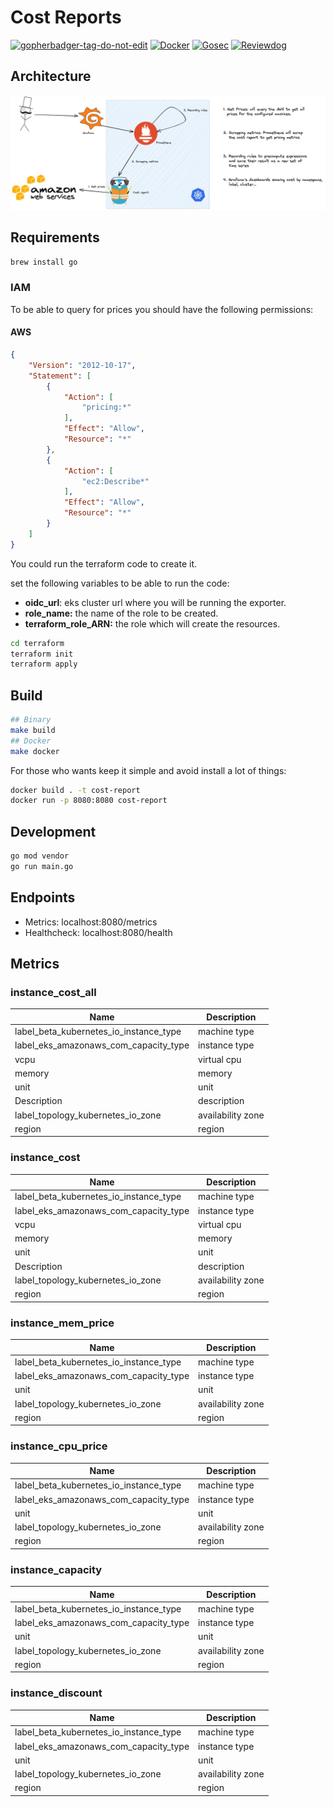 # Cost Reports
<a href='https://github.com/jpoles1/gopherbadger' target='_blank'>![gopherbadger-tag-do-not-edit](https://img.shields.io/badge/Go%20Coverage-76%25-brightgreen.svg?longCache=true&style=flat)</a>
[![Docker](https://github.com/empathyco/platform-cost-report/actions/workflows/docker.yml/badge.svg)](https://github.com/empathyco/platform-cost-report/actions/workflows/docker.yml)
[![Gosec](https://github.com/empathyco/platform-cost-report/actions/workflows/gosec.yaml/badge.svg)](https://github.com/empathyco/platform-cost-report/actions/workflows/gosec.yaml)
[![Reviewdog](https://github.com/empathyco/platform-cost-report/actions/workflows/reviewdog.yml/badge.svg)](https://github.com/empathyco/platform-cost-report/actions/workflows/reviewdog.yml)
## Architecture
![](docs/diagram.png)
## Requirements

```sh
brew install go
```

### IAM

To be able to query for prices you should have the following permissions:

#### AWS

```json
{
    "Version": "2012-10-17",
    "Statement": [
        {
            "Action": [
                "pricing:*"
            ],
            "Effect": "Allow",
            "Resource": "*"
        },
        {
            "Action": [
                "ec2:Describe*"
            ],
            "Effect": "Allow",
            "Resource": "*"
        }
    ]
}
```
You could run the terraform code to create it.

set the following variables to be able to run the code:

- **oidc_url**: eks cluster url where you will be running the exporter.
- **role_name:** the name of the role to be created.
- **terraform_role_ARN:** the role which will create the resources.

```sh
cd terraform
terraform init
terraform apply
```

## Build

```sh
## Binary
make build
## Docker
make docker
```
For those who wants keep it simple and avoid install a lot of things:

```sh
docker build . -t cost-report
docker run -p 8080:8080 cost-report
```

## Development

```sh
go mod vendor
go run main.go
```

## Endpoints

- Metrics: localhost:8080/metrics
- Healthcheck: localhost:8080/health

## Metrics

### instance_cost_all

| Name                                   | Description       |
|----------------------------------------|-------------------|
| label_beta_kubernetes_io_instance_type | machine type      |
| label_eks_amazonaws_com_capacity_type  | instance type     |
| vcpu                                   | virtual cpu       |
| memory                                 | memory            |
| unit                                   | unit              |
| Description                            | description       |
| label_topology_kubernetes_io_zone      | availability zone |
| region                                 | region            |

### instance_cost

| Name                                   | Description       |
|----------------------------------------|-------------------|
| label_beta_kubernetes_io_instance_type | machine type      |
| label_eks_amazonaws_com_capacity_type  | instance type     |
| vcpu                                   | virtual cpu       |
| memory                                 | memory            |
| unit                                   | unit              |
| Description                            | description       |
| label_topology_kubernetes_io_zone      | availability zone |
| region                                 | region            |
### instance_mem_price

| Name                                   | Description       |
|----------------------------------------|-------------------|
| label_beta_kubernetes_io_instance_type | machine type      |
| label_eks_amazonaws_com_capacity_type  | instance type     |
| unit                                   | unit              |
| label_topology_kubernetes_io_zone      | availability zone |
| region                                 | region            |

### instance_cpu_price
| Name                                   | Description       |
|----------------------------------------|-------------------|
| label_beta_kubernetes_io_instance_type | machine type      |
| label_eks_amazonaws_com_capacity_type  | instance type     |
| unit                                   | unit              |
| label_topology_kubernetes_io_zone      | availability zone |
| region                                 | region            |

### instance_capacity

| Name                                   | Description       |
|----------------------------------------|-------------------|
| label_beta_kubernetes_io_instance_type | machine type      |
| label_eks_amazonaws_com_capacity_type  | instance type     |
| unit                                   | unit              |
| label_topology_kubernetes_io_zone      | availability zone |
| region                                 | region            |

### instance_discount

| Name                                   | Description       |
|----------------------------------------|-------------------|
| label_beta_kubernetes_io_instance_type | machine type      |
| label_eks_amazonaws_com_capacity_type  | instance type     |
| unit                                   | unit              |
| label_topology_kubernetes_io_zone      | availability zone |
| region                                 | region            |